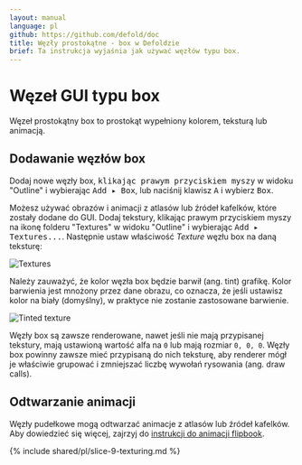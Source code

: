 ```yaml
---
layout: manual
language: pl
github: https://github.com/defold/doc
title: Węzły prostokątne - box w Defoldzie
brief: Ta instrukcja wyjaśnia jak używać węzłów typu box.
---
```


# Węzeł GUI typu box

Węzeł prostokątny box to prostokąt wypełniony kolorem, teksturą lub animacją.

## Dodawanie węzłów box

Dodaj nowe węzły box, <kbd>klikając prawym przyciskiem myszy</kbd> w widoku "Outline" i wybierając <kbd>Add ▸ Box</kbd>, lub naciśnij klawisz <kbd>A</kbd> i wybierz <kbd>Box</kbd>.

Możesz używać obrazów i animacji z atlasów lub źródeł kafelków, które zostały dodane do GUI. Dodaj tekstury, klikając prawym przyciskiem myszy na ikonę folderu "Textures" w widoku "Outline" i wybierając <kbd>Add ▸ Textures...</kbd>. Następnie ustaw właściwość *Texture* węzłu box na daną teksturę:

![Textures](/manuals/images/gui-box/create.png)

Należy zauważyć, że kolor węzła box będzie barwił (ang. tint) grafikę. Kolor barwienia jest mnożony przez dane obrazu, co oznacza, że jeśli ustawisz kolor na biały (domyślny), w praktyce nie zostanie zastosowane barwienie.

![Tinted texture](/manuals/images/gui-box/tinted.png)

Węzły box są zawsze renderowane, nawet jeśli nie mają przypisanej tekstury, mają ustawioną wartość alfa na `0` lub mają rozmiar `0, 0, 0`. Węzły box powinny zawsze mieć przypisaną do nich teksturę, aby renderer mógł je właściwie grupować i zmniejszać liczbę wywołań rysowania (ang. draw calls).

## Odtwarzanie animacji

Węzły pudełkowe mogą odtwarzać animacje z atlasów lub źródeł kafelków. Aby dowiedzieć się więcej, zajrzyj do [instrukcji do animacji flipbook](/pl/manuals/flipbook-animation).

{% include shared/pl/slice-9-texturing.md %}
